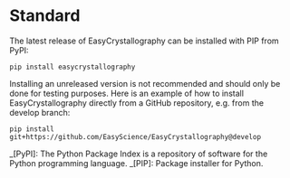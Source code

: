 # Standard

The latest release of EasyCrystallography can be installed with PIP from PyPI:

```
pip install easycrystallography
```

Installing an unreleased version is not recommended and should only be done for
testing purposes. Here is an example of how to install EasyCrystallography
directly from a GitHub repository, e.g. from the develop branch:

```
pip install git+https://github.com/EasyScience/EasyCrystallography@develop
```

<!-- Abbreviations -->

_[PyPI]: The Python Package Index is a repository of software for the Python
programming language. _[PIP]: Package installer for Python.
